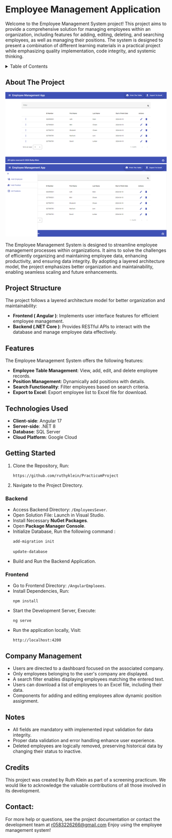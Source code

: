 # Employee Management Application
Welcome to the Employee Management System project! This project aims to provide a comprehensive solution for managing employees within an organization, including features for adding, editing, deleting, and searching employees, as well as managing their positions. The system is designed to present a combination of different learning materials in a practical project while emphasizing quality implementation, code integrity, and systemic thinking.

<details>
  <summary>Table of Contents</summary>
  <ol>
    <li><a href="#about-the-project">About The Project</a></li>
    <li> <a href="#project-structure">Project Structure</a></li>
    <li><a href="#features">Features</a></li>
    <li><a href="#technologies-used">Technologies Used</a></li>
    <li><a href="#getting-started">Getting Started</a></li>
    <li><a href="#company-management">Company Management</a></li>
    <li><a href="#notes">Notes</a></li>
    <li><a href="#contact">Contact</a></li>

  </ol>
</details>

## About The Project


![Home Page](/AngularEmploees/src/assets/home_page.png)
![Home Page](/AngularEmploees/src/assets/home_page2.png)

The Employee Management System is designed to streamline employee management processes within organizations. It aims to solve the challenges of efficiently organizing and maintaining employee data, enhancing productivity, and ensuring data integrity. By adopting a layered architecture model, the project emphasizes better organization and maintainability, enabling seamless scaling and future enhancements.


## Project Structure

The project follows a layered architecture model for better organization and maintainability:
- **Frontend ( Angular )**: Implements user interface features for efficient employee management.
- **Backend (.NET Core )**: Provides RESTful APIs to interact with the database and manage employee data effectively.

## Features

The Employee Management System offers the following features:
- **Employee Table Management**: View, add, edit, and delete employee records.
- **Position Management**: Dynamically add positions with details.
- **Search Functionality**: Filter employees based on search criteria.
- **Export to Excel**: Export employee list to Excel file for download.

## Technologies Used

- **Client-side**: Angular 17
- **Server-side**: .NET 8
- **Database**: SQL Server
- **Cloud Platform**: Google Cloud 

## Getting Started

1. Clone the Repository, Run:
    ```
    https://github.com/ruthyklein/PracticumProject
    ```
2. Navigate to the Project Directory.
   
### Backend

- Access Backend Directory: `/EmployeesSever`.
- Open Solution File: Launch in Visual Studio.
- Install Necessary **NuGet Packages**.
- Open **Package Manager Console**.
- Initialize Database, Run the following command :
   ```
   add-migration init
   
   update-database
   ```
- Build and Run the Backend Application.

### Frontend

- Go to Frontend Directory: `/AngularEmploees`.
- Install Dependencies, Run:
    ```
   npm install
    ```
- Start the Development Server, Execute:
   ```
   ng serve
   ```
- Run the application locally, Visit:
    ```
   http://localhost:4200
    ```
   
## Company Management

- Users are directed to a dashboard focused on the associated company.
- Only employees belonging to the user's company are displayed.
- A search filter enables displaying employees matching the entered text.
- Users can download a list of employees to an Excel file, including their data.
- Components for adding and editing employees allow dynamic position assignment.

## Notes
- All fields are mandatory with implemented input validation for data integrity.
- Proper data validation and error handling enhance user experience.
- Deleted employees are logically removed, preserving historical data by changing their status to inactive.


## Credits

This project was created by Ruth Klein as part of a screening practicum. We would like to acknowledge the valuable contributions of all those involved in its development.

## Contact:
For more help or questions, see the project documentation or contact the development team at r0583226266@gmail.com Enjoy using the employee management system!







